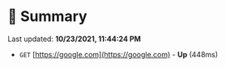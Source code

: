 # 📖 Summary
Last updated: **10/23/2021, 11:44:24 PM**

- `GET` [https://google.com](https://google.com) - **Up** (448ms)
